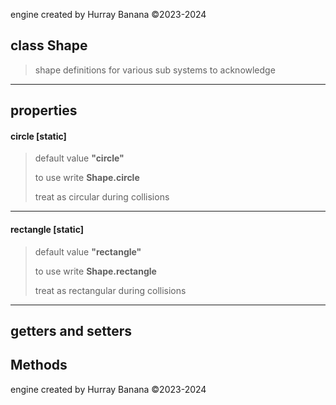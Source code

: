 engine created by Hurray Banana &copy;2023-2024
## class Shape
>  shape definitions for various sub systems to acknowledge
> 
> 

---

## properties
####  circle [static]
> default value **"circle"**
> 
> to use write **Shape.circle**
> 
> treat as circular during collisions
> 
> 

---

####  rectangle [static]
> default value **"rectangle"**
> 
> to use write **Shape.rectangle**
> 
> treat as rectangular during collisions
> 
> 

---

## getters and setters
## Methods
engine created by Hurray Banana &copy;2023-2024

